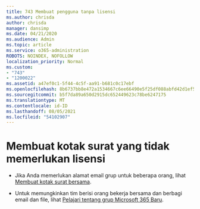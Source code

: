 ```yaml
---
title: 743 Membuat pengguna tanpa lisensi
ms.author: chrisda
author: chrisda
manager: dansimp
ms.date: 04/21/2020
ms.audience: Admin
ms.topic: article
ms.service: o365-administration
ROBOTS: NOINDEX, NOFOLLOW
localization_priority: Normal
ms.custom:
- "743"
- "1200022"
ms.assetid: a47ef0c1-5f44-4c5f-aa91-b681c0c17ebf
ms.openlocfilehash: 8b6737bb8e472a1534667c6ee66490e5f25df088abfd42d1ef5c13a28984be67
ms.sourcegitcommit: b5f7da89a650d2915dc652449623c78be6247175
ms.translationtype: MT
ms.contentlocale: id-ID
ms.lasthandoff: 08/05/2021
ms.locfileid: "54102907"
---
```

# <a name="create-mailboxes-that-dont-require-licenses"></a>Membuat kotak surat yang tidak memerlukan lisensi

- Jika Anda memerlukan alamat email grup untuk beberapa orang, lihat [Membuat kotak surat bersama](https://docs.microsoft.com/microsoft-365/admin/email/create-a-shared-mailbox).

- Untuk memungkinkan tim berisi orang bekerja bersama dan berbagi email dan file, lihat [Pelajari tentang grup Microsoft 365 Baru](https://support.office.com/article/b565caa1-5c40-40ef-9915-60fdb2d97fa2).
